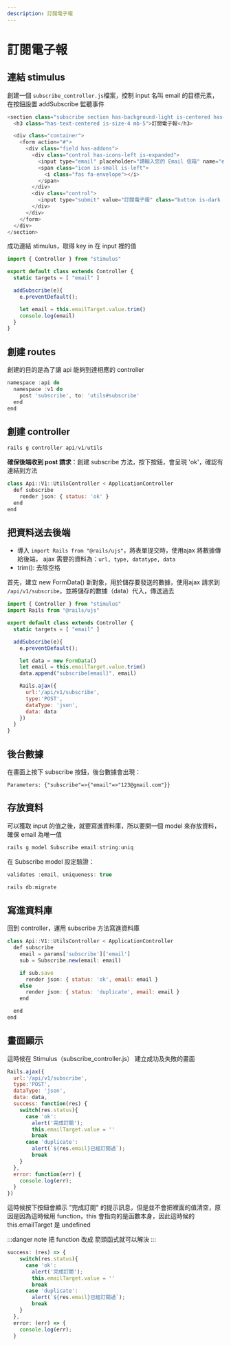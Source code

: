 ```yaml
---
description: 訂閱電子報
---
```


# 訂閱電子報

## 連結 stimulus
創建一個 `subscribe_controller.js`檔案，控制 input 名叫 email 的目標元素，在按鈕設置 addSubscribe 監聽事件
```js
<section class="subscribe section has-background-light is-centered has-text-centered" data-controller="subscribe">
  <h3 class="has-text-centered is-size-4 mb-5">訂閱電子報</h3>

  <div class="container">
    <form action="#">
      <div class="field has-addons">
        <div class="control has-icons-left is-expanded">
          <input type="email" placeholder="請輸入您的 Email 信箱" name="email" class="input is-rounded" data-subscribe-target="email" >
          <span class="icon is-small is-left">
            <i class="fas fa-envelope"></i>
          </span>
        </div>
        <div class="control">
          <input type="submit" value="訂閱電子報" class="button is-dark is-rounded" data-action="subscribe#addSubscribe" >
        </div>
      </div>
    </form>
  </div>
</section>
```

成功連結 stimulus，取得 key in 在 input 裡的值

```js
import { Controller } from "stimulus"

export default class extends Controller {
  static targets = [ "email" ]

  addSubscribe(e){
    e.preventDefault();

    let email = this.emailTarget.value.trim()
    console.log(email)
  }
}
```

## 創建 routes
創建的目的是為了讓 api 能夠到達相應的 controller
```js
namespace :api do
  namespace :v1 do
    post 'subscribe', to: 'utils#subscribe'
  end
end
```

## 創建 controller
```js
rails g controller api/v1/utils
``` 
**確保後端收到 post 請求**：創建 subscribe 方法，按下按鈕，會呈現 'ok'，確認有連結到方法
```js
class Api::V1::UtilsController < ApplicationController
  def subscribe
    render json: { status: 'ok' }
  end
end
```

## 把資料送去後端
* 導入 `import Rails from "@rails/ujs"`，將表單提交時，使用ajax 將數據傳給後端， ajax 需要的資料為：`url, type, datatype, data`
* trim(): 去除空格

首先，建立 new FormData() 新對象，用於儲存要發送的數據，使用ajax 請求到 `/api/v1/subscribe`，並將儲存的數據（data）代入，傳送過去
```js
import { Controller } from "stimulus"
import Rails from "@rails/ujs"

export default class extends Controller {
  static targets = [ "email" ]

  addSubscribe(e){
    e.preventDefault();

    let data = new FormData()
    let email = this.emailTarget.value.trim()
    data.append("subscribe[email]", email)

    Rails.ajax({
      url:'/api/v1/subscribe',
      type:'POST',
      dataType: 'json',
      data: data
    })
  }
}
```

## 後台數據
在畫面上按下 subscribe 按鈕，後台數據會出現：
```
Parameters: {"subscribe"=>{"email"=>"123@gmail.com"}}
```

## 存放資料
可以獲取 input 的值之後，就要寫進資料庫，所以要開一個 model 來存放資料，確保 email 為唯一值
```js
rails g model Subscribe email:string:uniq
```
在 Subscribe model 設定驗證：

```js
validates :email, uniqueness: true
```

```js
rails db:migrate
```

## 寫進資料庫 
回到 controller，運用 subscribe 方法寫進資料庫

```js
class Api::V1::UtilsController < ApplicationController
  def subscribe
    email = params['subscribe']['email']
    sub = Subscribe.new(email: email)

    if sub.save
      render json: { status: 'ok', email: email }
    else
      render json: { status: 'duplicate', email: email }
    end

  end
end
```

## 畫面顯示
這時候在 Stimulus（subscribe_controller.js） 建立成功及失敗的畫面
```js
Rails.ajax({
  url:'/api/v1/subscribe',
  type:'POST',
  dataType: 'json',
  data: data, 
  success: function(res) {
    switch(res.status){
      case 'ok':
        alert('完成訂閱');
        this.emailTarget.value = ''
        break
      case 'duplicate':
        alert(`${res.email}已經訂閱過`);
        break
    }
  }, 
  error: function(err) {
    console.log(err);
  }
})
```

這時候按下按鈕會顯示 "完成訂閱" 的提示訊息，但是並不會把裡面的值清空，原因是因為這時候用 function，this 會指向的是函數本身，因此這時候的 this.emailTarget 是 undefined

:::danger note
把 function 改成 箭頭函式就可以解決
:::

```js
success: (res) => {
    switch(res.status){
      case 'ok':
        alert('完成訂閱');
        this.emailTarget.value = ''
        break
      case 'duplicate':
        alert(`${res.email}已經訂閱過`);
        break
    }
  }, 
  error: (err) => {
    console.log(err);
  }
```